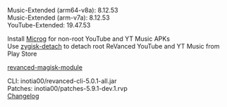 Music-Extended (arm64-v8a): 8.12.53  
Music-Extended (arm-v7a): 8.12.53  
YouTube-Extended: 19.47.53  

Install [Microg](https://github.com/ReVanced/GmsCore/releases) for non-root YouTube and YT Music APKs  
Use [zygisk-detach](https://github.com/j-hc/zygisk-detach) to detach root ReVanced YouTube and YT Music from Play Store  

[revanced-magisk-module](https://github.com/j-hc/revanced-magisk-module)
  
CLI: inotia00/revanced-cli-5.0.1-all.jar  
Patches: inotia00/patches-5.9.1-dev.1.rvp  
[Changelog](https://github.com/inotia00/revanced-patches/releases/tag/v5.9.1-dev.1)  
